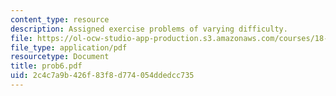 ```yaml
---
content_type: resource
description: Assigned exercise problems of varying difficulty.
file: https://ol-ocw-studio-app-production.s3.amazonaws.com/courses/18-315-combinatorial-theory-hyperplane-arrangements-fall-2004/2c4c7a9b426f83f8d774054ddedcc735_prob6.pdf
file_type: application/pdf
resourcetype: Document
title: prob6.pdf
uid: 2c4c7a9b-426f-83f8-d774-054ddedcc735
---
```

